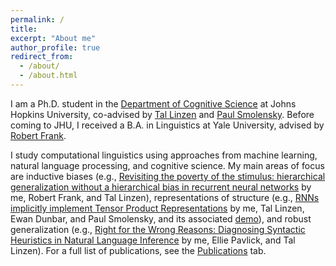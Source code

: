 ```yaml
---
permalink: /
title: 
excerpt: "About me"
author_profile: true
redirect_from: 
  - /about/
  - /about.html
---
```


I am a Ph.D. student in the [Department of Cognitive Science](http://cogsci.jhu.edu/) at Johns Hopkins University, co-advised by [Tal Linzen](http://tallinzen.net/) and [Paul Smolensky](http://cogsci.jhu.edu/directory/paul-smolensky/). Before coming to JHU, I received a B.A. in Linguistics at Yale University, advised by [Robert Frank](https://ling.yale.edu/people/robert-frank).

I study computational linguistics using approaches from machine learning, natural language processing, and cognitive science. My main areas of focus are inductive biases (e.g., [Revisiting the poverty of the stimulus: hierarchical generalization without a hierarchical bias in recurrent neural networks](https://arxiv.org/pdf/1802.09091.pdf) by me, Robert Frank, and Tal Linzen), representations of structure (e.g., [RNNs implicitly implement Tensor Product Representations](https://arxiv.org/pdf/1812.08718.pdf) by me, Tal Linzen, Ewan Dunbar, and Paul Smolensky, and its associated [demo](https://tommccoy1.github.io/tpdn/tpr_demo.html)), and robust generalization (e.g., [Right for the Wrong Reasons: Diagnosing Syntactic Heuristics in Natural Language Inference](https://arxiv.org/pdf/1902.01007.pdf) by me, Ellie Pavlick, and Tal Linzen). For a full list of publications, see the [Publications](https://tommccoy1.github.io/pubs/) tab.

